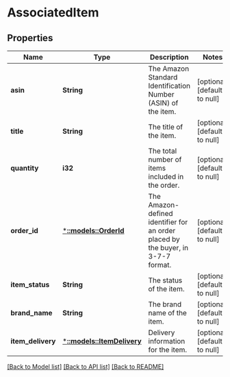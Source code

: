 # AssociatedItem

## Properties
Name | Type | Description | Notes
------------ | ------------- | ------------- | -------------
**asin** | **String** | The Amazon Standard Identification Number (ASIN) of the item. | [optional] [default to null]
**title** | **String** | The title of the item. | [optional] [default to null]
**quantity** | **i32** | The total number of items included in the order. | [optional] [default to null]
**order_id** | [***::models::OrderId**](OrderId.md) | The Amazon-defined identifier for an order placed by the buyer, in 3-7-7 format. | [optional] [default to null]
**item_status** | **String** | The status of the item. | [optional] [default to null]
**brand_name** | **String** | The brand name of the item. | [optional] [default to null]
**item_delivery** | [***::models::ItemDelivery**](ItemDelivery.md) | Delivery information for the item. | [optional] [default to null]

[[Back to Model list]](../README.md#documentation-for-models) [[Back to API list]](../README.md#documentation-for-api-endpoints) [[Back to README]](../README.md)


